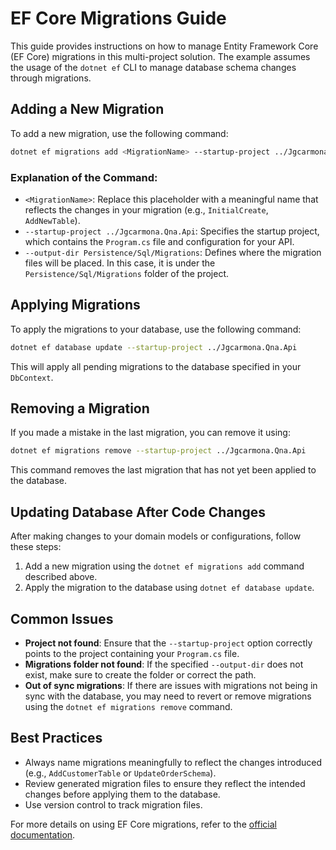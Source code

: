 
# EF Core Migrations Guide

This guide provides instructions on how to manage Entity Framework Core (EF Core) migrations in this multi-project solution. The example assumes the usage of the `dotnet ef` CLI to manage database schema changes through migrations.

## Adding a New Migration

To add a new migration, use the following command:

```bash
dotnet ef migrations add <MigrationName> --startup-project ../Jgcarmona.Qna.Api --output-dir Persistence/Sql/Migrations
```

### Explanation of the Command:

- `<MigrationName>`: Replace this placeholder with a meaningful name that reflects the changes in your migration (e.g., `InitialCreate`, `AddNewTable`).
- `--startup-project ../Jgcarmona.Qna.Api`: Specifies the startup project, which contains the `Program.cs` file and configuration for your API.
- `--output-dir Persistence/Sql/Migrations`: Defines where the migration files will be placed. In this case, it is under the `Persistence/Sql/Migrations` folder of the project.

## Applying Migrations

To apply the migrations to your database, use the following command:

```bash
dotnet ef database update --startup-project ../Jgcarmona.Qna.Api
```

This will apply all pending migrations to the database specified in your `DbContext`.

## Removing a Migration

If you made a mistake in the last migration, you can remove it using:

```bash
dotnet ef migrations remove --startup-project ../Jgcarmona.Qna.Api
```

This command removes the last migration that has not yet been applied to the database.

## Updating Database After Code Changes

After making changes to your domain models or configurations, follow these steps:

1. Add a new migration using the `dotnet ef migrations add` command described above.
2. Apply the migration to the database using `dotnet ef database update`.

## Common Issues

- **Project not found**: Ensure that the `--startup-project` option correctly points to the project containing your `Program.cs` file.
- **Migrations folder not found**: If the specified `--output-dir` does not exist, make sure to create the folder or correct the path.
- **Out of sync migrations**: If there are issues with migrations not being in sync with the database, you may need to revert or remove migrations using the `dotnet ef migrations remove` command.

## Best Practices

- Always name migrations meaningfully to reflect the changes introduced (e.g., `AddCustomerTable` or `UpdateOrderSchema`).
- Review generated migration files to ensure they reflect the intended changes before applying them to the database.
- Use version control to track migration files.

For more details on using EF Core migrations, refer to the [official documentation](https://docs.microsoft.com/en-us/ef/core/managing-schemas/migrations/).

